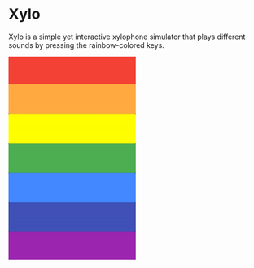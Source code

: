 # Xylo
Xylo is a simple yet interactive xylophone simulator that plays different sounds by pressing the rainbow-colored keys.

<img src="Demo.gif" width="250" height="400"/>

